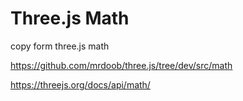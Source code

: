 # Three.js Math

copy form three.js math

https://github.com/mrdoob/three.js/tree/dev/src/math

https://threejs.org/docs/api/math/